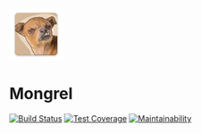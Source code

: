 ![A mangy dog on beige background.](./logo/ic_deogg_xhdpi.png "Project logo")

# Mongrel

[![Build Status](https://travis-ci.org/simo-andreev/Mongrel.svg?branch=master)](https://travis-ci.org/simo-andreev/Mongrel)
[![Test Coverage](https://api.codeclimate.com/v1/badges/f866281fe192043ec654/test_coverage)](https://codeclimate.com/github/simo-andreev/Mongrel/test_coverage)
[![Maintainability](https://api.codeclimate.com/v1/badges/f866281fe192043ec654/maintainability)](https://codeclimate.com/github/simo-andreev/Mongrel/maintainability)